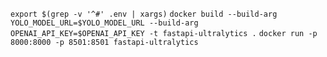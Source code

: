 ```export $(grep -v '^#' .env | xargs)```
```docker build --build-arg YOLO_MODEL_URL=$YOLO_MODEL_URL --build-arg OPENAI_API_KEY=$OPENAI_API_KEY -t fastapi-ultralytics .```
```docker run -p 8000:8000 -p 8501:8501 fastapi-ultralytics```
